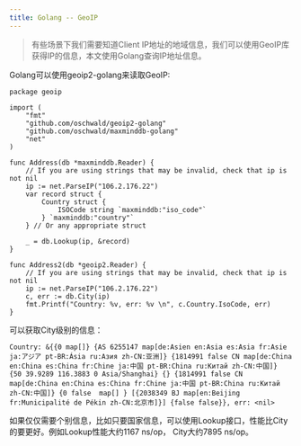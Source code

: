 ```yaml
---
title: Golang -- GeoIP
---
```


> 有些场景下我们需要知道Client IP地址的地域信息，我们可以使用GeoIP库获得IP的信息，本文使用Golang查询IP地址信息。


Golang可以使用geoip2-golang来读取GeoIP:
```
package geoip

import (
	"fmt"
	"github.com/oschwald/geoip2-golang"
	"github.com/oschwald/maxminddb-golang"
	"net"
)

func Address(db *maxminddb.Reader) {
	// If you are using strings that may be invalid, check that ip is not nil
	ip := net.ParseIP("106.2.176.22")
	var record struct {
		Country struct {
			ISOCode string `maxminddb:"iso_code"`
		} `maxminddb:"country"`
	} // Or any appropriate struct

	_ = db.Lookup(ip, &record)
}

func Address2(db *geoip2.Reader) {
	// If you are using strings that may be invalid, check that ip is not nil
	ip := net.ParseIP("106.2.176.22")
	c, err := db.City(ip)
	fmt.Printf("Country: %v, err: %v \n", c.Country.IsoCode, err)
}
```

可以获取City级别的信息：
```
Country: &{{0 map[]} {AS 6255147 map[de:Asien en:Asia es:Asia fr:Asie ja:アジア pt-BR:Ásia ru:Азия zh-CN:亚洲]} {1814991 false CN map[de:China en:China es:China fr:Chine ja:中国 pt-BR:China ru:Китай zh-CN:中国]} {50 39.9289 116.3883 0 Asia/Shanghai} {} {1814991 false CN map[de:China en:China es:China fr:Chine ja:中国 pt-BR:China ru:Китай zh-CN:中国]} {0 false  map[] } [{2038349 BJ map[en:Beijing fr:Municipalité de Pékin zh-CN:北京市]}] {false false}}, err: <nil> 

```

如果仅仅需要个别信息，比如只要国家信息，可以使用Lookup接口，性能比City的要更好。例如Lookup性能大约1167 ns/op， City大约7895 ns/op。

